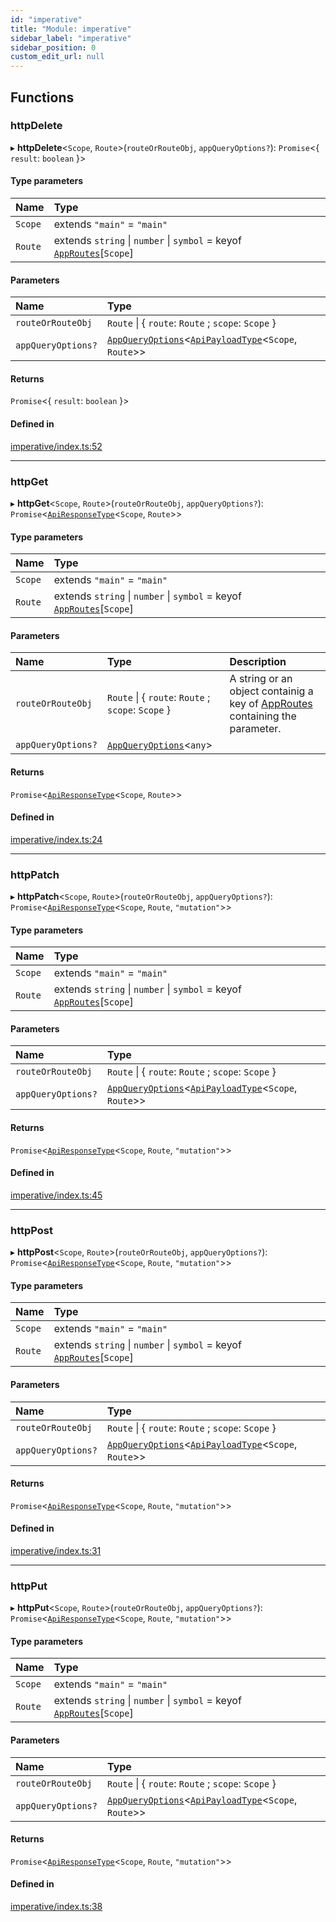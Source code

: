 ```yaml
---
id: "imperative"
title: "Module: imperative"
sidebar_label: "imperative"
sidebar_position: 0
custom_edit_url: null
---
```


## Functions

### httpDelete

▸ **httpDelete**<`Scope`, `Route`\>(`routeOrRouteObj`, `appQueryOptions?`): `Promise`<{ `result`: `boolean`  }\>

#### Type parameters

| Name | Type |
| :------ | :------ |
| `Scope` | extends ``"main"`` = ``"main"`` |
| `Route` | extends `string` \| `number` \| `symbol` = keyof [`AppRoutes`](../interfaces/.AppRoutes)[`Scope`] |

#### Parameters

| Name | Type |
| :------ | :------ |
| `routeOrRouteObj` | `Route` \| { `route`: `Route` ; `scope`: `Scope`  } |
| `appQueryOptions?` | [`AppQueryOptions`](#appqueryoptions-88)<[`ApiPayloadType`](#apipayloadtype-88)<`Scope`, `Route`\>\> |

#### Returns

`Promise`<{ `result`: `boolean`  }\>

#### Defined in

[imperative/index.ts:52](https://github.com/apperside/react-query-typed-api/blob/299ed8e/src/imperative/index.ts#L52)

___

### httpGet

▸ **httpGet**<`Scope`, `Route`\>(`routeOrRouteObj`, `appQueryOptions?`): `Promise`<[`ApiResponseType`](#apiresponsetype-88)<`Scope`, `Route`\>\>

#### Type parameters

| Name | Type |
| :------ | :------ |
| `Scope` | extends ``"main"`` = ``"main"`` |
| `Route` | extends `string` \| `number` \| `symbol` = keyof [`AppRoutes`](../interfaces/.AppRoutes)[`Scope`] |

#### Parameters

| Name | Type | Description |
| :------ | :------ | :------ |
| `routeOrRouteObj` | `Route` \| { `route`: `Route` ; `scope`: `Scope`  } | A string or an object containig  a key of [AppRoutes](../interfaces/.AppRoutes) containing the parameter. |
| `appQueryOptions?` | [`AppQueryOptions`](#appqueryoptions-88)<`any`\> |  |

#### Returns

`Promise`<[`ApiResponseType`](#apiresponsetype-88)<`Scope`, `Route`\>\>

#### Defined in

[imperative/index.ts:24](https://github.com/apperside/react-query-typed-api/blob/299ed8e/src/imperative/index.ts#L24)

___

### httpPatch

▸ **httpPatch**<`Scope`, `Route`\>(`routeOrRouteObj`, `appQueryOptions?`): `Promise`<[`ApiResponseType`](#apiresponsetype-88)<`Scope`, `Route`, ``"mutation"``\>\>

#### Type parameters

| Name | Type |
| :------ | :------ |
| `Scope` | extends ``"main"`` = ``"main"`` |
| `Route` | extends `string` \| `number` \| `symbol` = keyof [`AppRoutes`](../interfaces/.AppRoutes)[`Scope`] |

#### Parameters

| Name | Type |
| :------ | :------ |
| `routeOrRouteObj` | `Route` \| { `route`: `Route` ; `scope`: `Scope`  } |
| `appQueryOptions?` | [`AppQueryOptions`](#appqueryoptions-88)<[`ApiPayloadType`](#apipayloadtype-88)<`Scope`, `Route`\>\> |

#### Returns

`Promise`<[`ApiResponseType`](#apiresponsetype-88)<`Scope`, `Route`, ``"mutation"``\>\>

#### Defined in

[imperative/index.ts:45](https://github.com/apperside/react-query-typed-api/blob/299ed8e/src/imperative/index.ts#L45)

___

### httpPost

▸ **httpPost**<`Scope`, `Route`\>(`routeOrRouteObj`, `appQueryOptions?`): `Promise`<[`ApiResponseType`](#apiresponsetype-88)<`Scope`, `Route`, ``"mutation"``\>\>

#### Type parameters

| Name | Type |
| :------ | :------ |
| `Scope` | extends ``"main"`` = ``"main"`` |
| `Route` | extends `string` \| `number` \| `symbol` = keyof [`AppRoutes`](../interfaces/.AppRoutes)[`Scope`] |

#### Parameters

| Name | Type |
| :------ | :------ |
| `routeOrRouteObj` | `Route` \| { `route`: `Route` ; `scope`: `Scope`  } |
| `appQueryOptions?` | [`AppQueryOptions`](#appqueryoptions-88)<[`ApiPayloadType`](#apipayloadtype-88)<`Scope`, `Route`\>\> |

#### Returns

`Promise`<[`ApiResponseType`](#apiresponsetype-88)<`Scope`, `Route`, ``"mutation"``\>\>

#### Defined in

[imperative/index.ts:31](https://github.com/apperside/react-query-typed-api/blob/299ed8e/src/imperative/index.ts#L31)

___

### httpPut

▸ **httpPut**<`Scope`, `Route`\>(`routeOrRouteObj`, `appQueryOptions?`): `Promise`<[`ApiResponseType`](#apiresponsetype-88)<`Scope`, `Route`, ``"mutation"``\>\>

#### Type parameters

| Name | Type |
| :------ | :------ |
| `Scope` | extends ``"main"`` = ``"main"`` |
| `Route` | extends `string` \| `number` \| `symbol` = keyof [`AppRoutes`](../interfaces/.AppRoutes)[`Scope`] |

#### Parameters

| Name | Type |
| :------ | :------ |
| `routeOrRouteObj` | `Route` \| { `route`: `Route` ; `scope`: `Scope`  } |
| `appQueryOptions?` | [`AppQueryOptions`](#appqueryoptions-88)<[`ApiPayloadType`](#apipayloadtype-88)<`Scope`, `Route`\>\> |

#### Returns

`Promise`<[`ApiResponseType`](#apiresponsetype-88)<`Scope`, `Route`, ``"mutation"``\>\>

#### Defined in

[imperative/index.ts:38](https://github.com/apperside/react-query-typed-api/blob/299ed8e/src/imperative/index.ts#L38)

